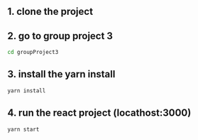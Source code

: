 ## 1. clone the project
## 2. go to group project 3 
```bash
cd groupProject3
```
## 3. install the yarn install
```bash
yarn install
```

## 4. run the react project (locathost:3000)
```bash
yarn start
```